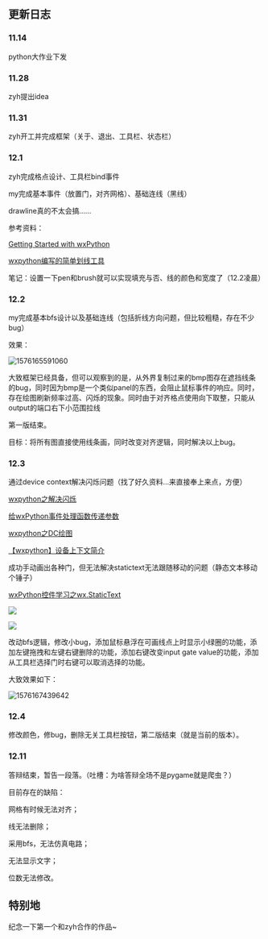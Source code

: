 ## 更新日志

### 11.14 

python大作业下发

### 11.28 

zyh提出idea

### 11.31 

zyh开工并完成框架（关于、退出、工具栏、状态栏）

### 12.1

zyh完成格点设计、工具栏bind事件

my完成基本事件（放置门，对齐网格）、基础连线（黑线）

drawline真的不太会搞......

参考资料：

[Getting Started with wxPython](https://blog.csdn.net/chenghit/article/details/50421090)

[wxpython编写的简单划线工具](https://blog.csdn.net/sileiam/article/details/17152005)

笔记：设置一下pen和brush就可以实现填充与否、线的颜色和宽度了（12.2凌晨）

### 12.2 

my完成基本bfs设计以及基础连线（包括折线方向问题，但比较粗糙，存在不少bug）

效果：

![1576165591060](logimages/firstversion.png)

大致框架已经具备，但可以观察到的是，从外界复制过来的bmp图存在遮挡线条的bug，同时因为bmp是一个类似panel的东西，会阻止鼠标事件的响应。同时，存在绘图刷新频率过高、闪烁的现象。同时由于对齐格点使用向下取整，只能从output的端口右下小范围拉线

第一版结束。

目标：将所有图直接使用线条画，同时改变对齐逻辑，同时解决以上bug。

### 12.3

通过device context解决闪烁问题（找了好久资料...来直接奉上来点，方便）

[wxpython之解决闪烁](https://blog.csdn.net/webzhuce/article/details/72802670)

[给wxPython事件处理函数传递参数](https://segmentfault.com/a/1190000000487499)

[wxpython之DC绘图](https://blog.csdn.net/m0_37816922/article/details/99582939)

[【wxpython】设备上下文简介](https://blog.csdn.net/linuxarmsummary/article/details/78838417)

成功手动画出各种门，但无法解决statictext无法跟随移动的问题（静态文本移动个锤子）

[wxPython控件学习之wx.StaticText](https://www.cnblogs.com/ankier/archive/2012/09/16/2687945.html)

![](logimages/gates.png)

![](logimages/secondversion.png)

改动bfs逻辑，修改小bug，添加鼠标悬浮在可画线点上时显示小绿圈的功能，添加左键拖拽和左键右键删除的功能，添加右键改变input gate value的功能，添加从工具栏选择门时右键可以取消选择的功能。

大致效果如下：

![1576167439642](logimages/secondversion2.png)

### 12.4  

修改颜色，修bug，删除无关工具栏按钮，第二版结束（就是当前的版本）。

### 12.11 

答辩结束，暂告一段落。（吐槽：为啥答辩全场不是pygame就是爬虫？）

目前存在的缺陷：

网格有时候无法对齐；

线无法删除；

采用bfs，无法仿真电路；

无法显示文字；

位数无法修改。

## 特别地

纪念一下第一个和zyh合作的作品~